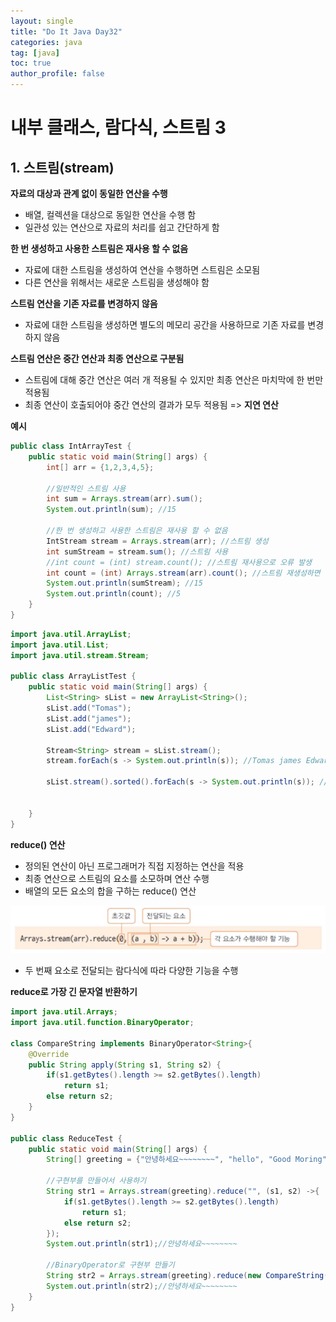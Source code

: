 ```yaml
---
layout: single
title: "Do It Java Day32"
categories: java
tag: [java]
toc: true
author_profile: false  
---
```

# 내부 클래스, 람다식, 스트림 3

## 1. 스트림(stream)

**자료의 대상과 관계 없이 동일한 연산을 수행**

* 배열, 컬렉션을 대상으로 동일한 연산을 수행 함
* 일관성 있는 연산으로 자료의 처리를 쉽고 간단하게 함

**한 번 생성하고 사용한 스트림은 재사용 할 수 없음**

* 자료에 대한 스트림을 생성하여 연산을 수행하면 스트림은 소모됨
* 다른 연산을 위해서는 새로운 스트림을 생성해야 함

**스트림 연산을 기존 자료를 변경하지 않음**

* 자료에 대한 스트림을 생성하면 별도의 메모리 공간을 사용하므로 기존 자료를 변경하지 않음

**스트림 연산은 중간 연산과 최종 연산으로 구분됨**

* 스트림에 대해 중간 연산은 여러 개 적용될 수 있지만 최종 연산은 마치막에 한 번만 적용됨
* 최종 연산이 호출되어야 중간 연산의 결과가 모두 적용됨 => **지연 연산**



**예시**

```java
public class IntArrayTest {
	public static void main(String[] args) {
		int[] arr = {1,2,3,4,5};
		
		//일반적인 스트림 사용
		int sum = Arrays.stream(arr).sum();
		System.out.println(sum); //15
		
		//한 번 생성하고 사용한 스트림은 재사용 할 수 없음
		IntStream stream = Arrays.stream(arr); //스트림 생성
		int sumStream = stream.sum(); //스트림 사용
		//int count = (int) stream.count(); //스트림 재사용으로 오류 발생
		int count = (int) Arrays.stream(arr).count(); //스트림 재생성하면 정상 작동
		System.out.println(sumStream); //15
		System.out.println(count); //5
	}
}
```

```java
import java.util.ArrayList;
import java.util.List;
import java.util.stream.Stream;

public class ArrayListTest {
	public static void main(String[] args) {
		List<String> sList = new ArrayList<String>();
		sList.add("Tomas");
		sList.add("james");
		sList.add("Edward");
		
		Stream<String> stream = sList.stream();
		stream.forEach(s -> System.out.println(s)); //Tomas james Edward
		
		sList.stream().sorted().forEach(s -> System.out.println(s)); //Edward Tomas james
		
		
	}
}
```



**reduce() 연산**

* 정의된 연산이 아닌 프로그래머가 직접 지정하는 연산을 적용
* 최종 연산으로 스트림의 요소를 소모하며 연산 수행
* 배열의 모든 요소의 합을 구하는 reduce() 연산

<img src="../../images/Do_It_Java/Day32/image1.png" style="zoom: 80%;" />

* 두 번째 요소로 전달되는 람다식에 따라 다양한 기능을 수행



**reduce로 가장 긴 문자열 반환하기**

```java
import java.util.Arrays;
import java.util.function.BinaryOperator;

class CompareString implements BinaryOperator<String>{
	@Override
	public String apply(String s1, String s2) {
		if(s1.getBytes().length >= s2.getBytes().length)
			return s1;
		else return s2;
	}
}

public class ReduceTest {
	public static void main(String[] args) {
		String[] greeting = {"안녕하세요~~~~~~~~", "hello", "Good Moring", "반갑습니다"};
		
		//구현부를 만들어서 사용하기
		String str1 = Arrays.stream(greeting).reduce("", (s1, s2) ->{
			if(s1.getBytes().length >= s2.getBytes().length)
				return s1;
			else return s2;
		});
		System.out.println(str1);//안녕하세요~~~~~~~~
		
		//BinaryOperator로 구현부 만들기
		String str2 = Arrays.stream(greeting).reduce(new CompareString()).get();
		System.out.println(str2);//안녕하세요~~~~~~~~
	}
}
```

